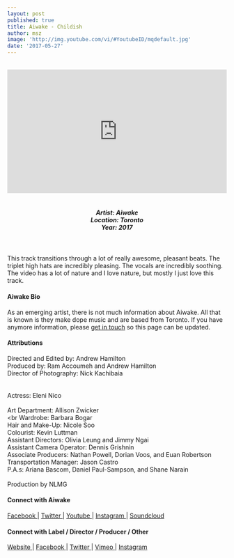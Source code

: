 ```yaml
---
layout: post
published: true
title: Aiwake - Childish
author: msz
image: 'http://img.youtube.com/vi/#YoutubeID/mqdefault.jpg'
date: '2017-05-27'
---
```

<style>.embed-container { position: relative; padding-bottom: 56.25%; height: 0; overflow: hidden; max-width: 100%; } .embed-container iframe, .embed-container object, .embed-container embed { position: absolute; top: 0; left: 0; width: 100%; height: 100%; }</style><br />
<div class="embed-container">
<iframe allowfullscreen="" frameborder="0" height="315" src="https://www.youtube.com/embed/#YoutubeID?rel=0" width="560"></iframe></div>
<br>
<h5 style="text-align: center;">
Artist: Aiwake <br>
Location: Toronto <br>
Year: 2017
</h5>
<br>

This track transitions through a lot of really awesome, pleasant beats. The triplet high hats are incredibly pleasing. The vocals are incredibly soothing. The video has a lot of nature and I love nature, but mostly I just love this track. 

#### Aiwake Bio

As an emerging artist, there is not much information about Aiwake. All that is known is they make dope music and are based from Toronto. If you have anymore information, please [get in touch](https://rwz.io/contact) so this page can be updated.

#### Attributions

Directed and Edited by: Andrew Hamilton <br>
Produced by: Ram Accoumeh and Andrew Hamilton <br>
Director of Photography: Nick Kachibaia <br>
<br><br>
Actress: Eleni Nico
<br><br>
Art Department: Allison Zwicker<br><br
Wardrobe: Barbara Bogar<br>
Hair and Make-Up: Nicole Soo<br>
Colourist: Kevin Luttman<br>
Assistant Directors: Olivia Leung and Jimmy Ngai<br>
Assistant Camera Operator: Dennis Grishnin<br>
Associate Producers: Nathan Powell, Dorian Voos, and Euan Robertson<br>
Transportation Manager: Jason Castro<br>
P.A.s: Ariana Bascom, Daniel Paul-Sampson, and Shane Narain
<br><br>
Production by NLMG

#### Connect with Aiwake

<a class="fa fa-facebook" href="https://www.facebook.com/youareaiwake" target="_blank"> Facebook </a> |
<a class="fa fa-twitter" href="https://twitter.com/youareaiwake" target="_blank"> Twitter </a> |
<a class="fa fa-youtube" href="https://www.youtube.com/" target="_blank"> Youtube </a> |
<a class="fa fa-instagram" href="https://www.instagram.com/youareaiwake" target="_blank"> Instagram </a> |
<a class="fa fa-soundcloud" href="https://soundcloud.com/aiwake" target="_blank"> Soundcloud </a> 

#### Connect with Label / Director / Producer / Other 

<a class="fa fa-globe" href="http://" target="_blank"> Website </a> |
<a class="fa fa-facebook" href="https://www.facebook.com/" target="_blank"> Facebook </a> |
<a class="fa fa-twitter" href="https://twitter.com/" target="_blank"> Twitter </a> |
<a class="fa fa-vimeo" href="https://vimeo.com/" target="_blank"> Vimeo </a> |
<a class="fa fa-instagram" href="https://www.instagram.com/" target="_blank"> Instagram </a>


